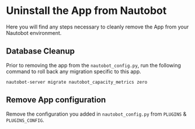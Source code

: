 
# Uninstall the App from Nautobot

Here you will find any steps necessary to cleanly remove the App from your Nautobot environment.

## Database Cleanup

Prior to removing the app from the `nautobot_config.py`, run the following command to roll back any migration specific to this app.

```shell
nautobot-server migrate nautobot_capacity_metrics zero
```

## Remove App configuration

Remove the configuration you added in `nautobot_config.py` from `PLUGINS` & `PLUGINS_CONFIG`.
